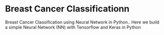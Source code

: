 # Breast Cancer Classificationn
Breast Cancer Classification using Neural Network in Python.. Here we build a simple Neural Network (NN) with Tensorflow and Keras in Python

